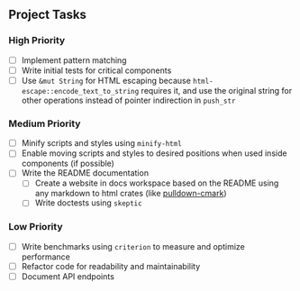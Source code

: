 ## Project Tasks

### High Priority

- [ ] Implement pattern matching
- [ ] Write initial tests for critical components
- [ ] Use `&mut String` for HTML escaping because `html-escape::encode_text_to_string` requires it, and use the original string for other operations instead of pointer indirection in `push_str`

### Medium Priority

- [ ] Minify scripts and styles using `minify-html`
- [ ] Enable moving scripts and styles to desired positions when used inside components (if possible)
- [ ] Write the README documentation
  - [ ] Create a website in docs workspace based on the README using any markdown to html crates (like [pulldown-cmark](https://crates.io/crates/pulldown-cmark))
  - [ ] Write doctests using `skeptic`

### Low Priority

- [ ] Write benchmarks using `criterion` to measure and optimize performance
- [ ] Refactor code for readability and maintainability
- [ ] Document API endpoints

